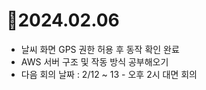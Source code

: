# 📄2024.02.06
* 날씨 화면 GPS 권한 허용 후 동작 확인 완료
* AWS 서버 구조 및 작동 방식 공부해오기
* 다음 회의 날짜 : 2/12 ~ 13 - 오후 2시 대면 회의
